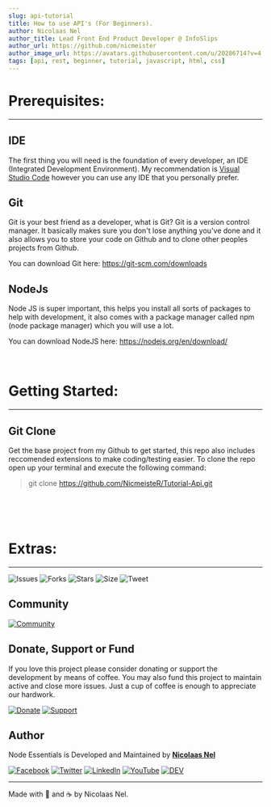 ```yaml
---
slug: api-tutorial
title: How to use API's (For Beginners).
author: Nicolaas Nel
author_title: Lead Front End Product Developer @ InfoSlips
author_url: https://github.com/nicmeister
author_image_url: https://avatars.githubusercontent.com/u/20286714?v=4
tags: [api, rest, beginner, tutorial, javascript, html, css]
---
```


# Prerequisites:
---

## IDE
The first thing you will need is the foundation of every developer, an IDE (Integrated Development Environment). My recommendation is [Visual Studio Code](https://code.visualstudio.com/) however you can use any IDE that you personally prefer.

## Git
Git is your best friend as a developer, what is Git? Git is a version control manager. It basically makes sure you don't lose anything you've done and it also allows you to store your code on Github and to clone other peoples projects from Github.

You can download Git here: https://git-scm.com/downloads

## NodeJs
Node JS is super important, this helps you install all sorts of packages to help with development, it also comes with a package manager called npm (node package manager) which you will use a lot.

You can download NodeJS here: https://nodejs.org/en/download/
<br/>
<br/>
<br/>

# Getting Started:
---

## Git Clone
Get the base project from my Github to get started, this repo also includes reccomended extensions to make coding/testing easier.
To clone the repo open up your terminal and execute the following command:
> git clone https://github.com/NicmeisteR/Tutorial-Api.git

<br/>
<br/>
<br/>

# Extras:
---
![Issues](https://img.shields.io/github/issues/NicmeisteR/Tutorial-Api?style=for-the-badge)
![Forks](https://img.shields.io/github/forks/NicmeisteR/Tutorial-Api?style=for-the-badge)
![Stars](https://img.shields.io/github/stars/NicmeisteR/Tutorial-Api?style=for-the-badge)
![Size](https://img.shields.io/github/repo-size/NicmeisteR/Tutorial-Api?color=green&style=for-the-badge) 
![Tweet](https://img.shields.io/twitter/url?url=https%3A%2F%2Fgithub.com%2FNicmeisteR%2FTutorial-Api?style=for-the-badge)

## Community 
[![Community](https://discordapp.com/api/guilds/514169903196930050/widget.png?style=banner2)](https://discord.gg/zdqWsRB)

## Donate, Support or Fund

If you love this project please consider donating or support the development by means of coffee. You may also fund this project to maintain active and close more issues. Just a cup of coffee is enough to appreciate our hardwork.

[![Donate](https://img.shields.io/badge/Donate-PayPal-blue.svg?style=for-the-badge)](https://paypal.me/NicolaasDev)
[![Support](https://img.shields.io/badge/Support-Buy%20Me%20A%20Coffee-orange.svg?style=for-the-badge)](https://Ko-fi.com/nicmeister)

## Author

Node Essentials is Developed and Maintained by **[Nicolaas Nel](https://github.com/NicmeisteR)**

[![Facebook](https://img.shields.io/badge/facebook-%231877F2.svg?&style=for-the-badge&logo=facebook&logoColor=white)](https://facebook.com/nicmstr) [![Twitter](https://img.shields.io/badge/twitter-%231DA1F2.svg?&style=for-the-badge&logo=twitter&logoColor=white)](https://twitter.com/NicmeistaR) [![LinkedIn](https://img.shields.io/badge/linkedin-%230077B5.svg?&style=for-the-badge&logo=linkedin&logoColor=white)](https://linkedin.com/in/Nicolaas-Nel) [![YouTube](https://img.shields.io/badge/youtube-%23FF0000.svg?&style=for-the-badge&logo=youtube&logoColor=white)](https://youtube.com/c/NicmeisteR) [![DEV](https://img.shields.io/badge/DEV-%23000000.svg?&style=for-the-badge&logo=dev.to&logoColor=white)](https://dev.to/NicmeisteR)

---

Made with 💙 and ☕ by Nicolaas Nel.